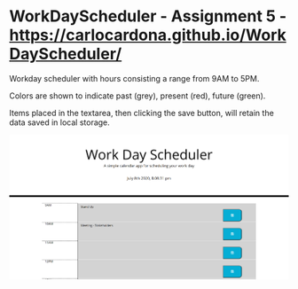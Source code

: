 # WorkDayScheduler - Assignment 5 - https://carlocardona.github.io/WorkDayScheduler/


Workday scheduler with hours consisting a range from 9AM to 5PM. 

Colors are shown to indicate past (grey), present (red), future (green). 

Items placed in the textarea, then clicking the save button, will retain the data saved in local storage. 

<img src = "https://github.com/carlocardona/WorkDayScheduler/blob/master/Assets/WorkDayScheduler.PNG">
